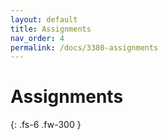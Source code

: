 ```yaml
---
layout: default
title: Assignments
nav_order: 4
permalink: /docs/3380-assignments
---
```


# Assignments


{: .fs-6 .fw-300 }
